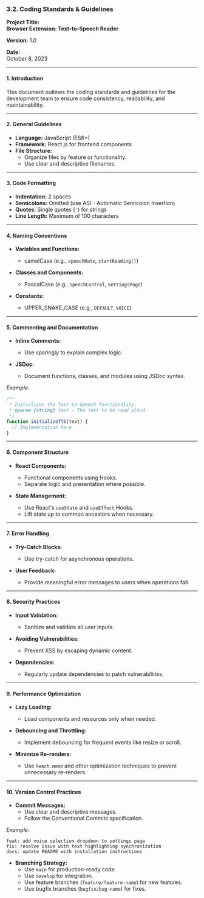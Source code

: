 
### **3.2. Coding Standards & Guidelines**

**Project Title:**  
**Browser Extension: Text-to-Speech Reader**

**Version:** 1.0

**Date:**  
October 8, 2023

---

#### **1. Introduction**

This document outlines the coding standards and guidelines for the development team to ensure code consistency, readability, and maintainability.

---

#### **2. General Guidelines**

- **Language:** JavaScript (ES6+)
- **Framework:** React.js for frontend components
- **File Structure:**  
  - Organize files by feature or functionality.
  - Use clear and descriptive filenames.

---

#### **3. Code Formatting**

- **Indentation:** 2 spaces
- **Semicolons:** Omitted (use ASI - Automatic Semicolon Insertion)
- **Quotes:** Single quotes (`'`) for strings
- **Line Length:** Maximum of 100 characters

---

#### **4. Naming Conventions**

- **Variables and Functions:**  
  - camelCase (e.g., `speechRate`, `startReading()`)
  
- **Classes and Components:**  
  - PascalCase (e.g., `SpeechControl`, `SettingsPage`)
  
- **Constants:**  
  - UPPER_SNAKE_CASE (e.g., `DEFAULT_VOICE`)

---

#### **5. Commenting and Documentation**

- **Inline Comments:**  
  - Use sparingly to explain complex logic.
  
- **JSDoc:**  
  - Document functions, classes, and modules using JSDoc syntax.

*Example:*

```javascript
/**
 * Initializes the Text-to-Speech functionality.
 * @param {string} text - The text to be read aloud.
 */
function initializeTTS(text) {
  // Implementation here
}
```

---

#### **6. Component Structure**

- **React Components:**  
  - Functional components using Hooks.
  - Separate logic and presentation where possible.
  
- **State Management:**  
  - Use React's `useState` and `useEffect` Hooks.
  - Lift state up to common ancestors when necessary.

---

#### **7. Error Handling**

- **Try-Catch Blocks:**  
  - Use try-catch for asynchronous operations.
  
- **User Feedback:**  
  - Provide meaningful error messages to users when operations fail.

---

#### **8. Security Practices**

- **Input Validation:**  
  - Sanitize and validate all user inputs.
  
- **Avoiding Vulnerabilities:**  
  - Prevent XSS by escaping dynamic content.
  
- **Dependencies:**  
  - Regularly update dependencies to patch vulnerabilities.

---

#### **9. Performance Optimization**

- **Lazy Loading:**  
  - Load components and resources only when needed.
  
- **Debouncing and Throttling:**  
  - Implement debouncing for frequent events like resize or scroll.
  
- **Minimize Re-renders:**  
  - Use `React.memo` and other optimization techniques to prevent unnecessary re-renders.

---

#### **10. Version Control Practices**

- **Commit Messages:**  
  - Use clear and descriptive messages.
  - Follow the Conventional Commits specification.

*Example:*

```
feat: add voice selection dropdown to settings page
fix: resolve issue with text highlighting synchronization
docs: update README with installation instructions
```

- **Branching Strategy:**  
  - Use `main` for production-ready code.
  - Use `develop` for integration.
  - Use feature branches (`feature/feature-name`) for new features.
  - Use bugfix branches (`bugfix/bug-name`) for fixes.
